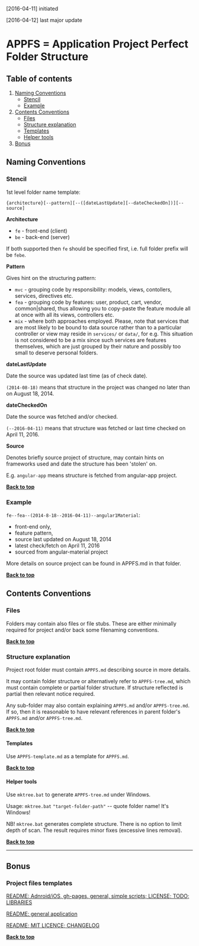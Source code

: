 [2016-04-11] initiated

[2016-04-12] last major update

# APPFS = Application Project Perfect Folder Structure

## Table of contents

 1. [Naming Conventions](#naming-conventions)
    * [Stencil](#stencil)
    * [Example](#example)
 1. [Contents Conventions](#contents-conventions)
    * [Files](#files)
    * [Structure explanation](#structure-explanation)
    * [Templates](#templates)
    * [Helper tools](#helper-tools)
 1. [Bonus](#bonus)

## Naming Conventions

### Stencil

1st level folder name template:

`{architecture}[--pattern][--([dateLastUpdate][--dateCheckedOn])][--source]`

**Architecture**

 * `fe` - front-end (client)
 * `be` - back-end (server)

If both supported then `fe` should be specified first, i.e. full folder 
prefix will be `febe`.

**Pattern**

Gives hint on the structuring pattern:
 * `mvc` - grouping code by responsibility: models, views, contollers, services,
    directives etc.
 * `fea` - grouping code by features: user, product, cart, vendor, common|shared,
    thus allowing you to copy-paste the feature module all at once with all its
    views, controllers etc.
 * `mix` - where both approaches employed. Please, note that services that are most 
   likely to be bound to data source rather than to a particular controller or view
   may reside in `services/` or `data/`, for e.g. This situation is not considered 
   to be a mix since
   such services are features themselves, which are just grouped by their nature
   and possibly too small to deserve personal folders.

**dateLastUpdate**

Date the source was updated last time (as of check date).

`(2014-08-18)` means that structure in the project was changed no later
than on August 18, 2014.

**dateCheckedOn**

Date the source was fetched and/or checked.

`(--2016-04-11)` means that structure was fetched or last time checked on April 11, 2016.

**Source**

Denotes briefly source project of structure, may contain hints on frameworks used 
and date the structure has been 'stolen' on.

E.g. `angular-app` means structure is fetched from angular-app project.

**[Back to top](#table-of-contents)**

### Example

`fe--fea--(2014-8-18--2016-04-11)--angular1Material`:

 * front-end only, 
 * feature pattern, 
 * source last updated on August 18, 2014
 * latest check/fetch on April 11, 2016
 * sourced from angular-material project
 
More details on source project can be found in APPFS.md in that folder.

**[Back to top](#table-of-contents)**

## Contents Conventions

### Files

Folders may contain also files or file stubs. These are either minimally required for project
and/or back some filenaming conventions.

**[Back to top](#table-of-contents)**

### Structure explanation

Project root folder must contain `APPFS.md` describing source in more details.

It may contain folder structure or alternatively refer to
`APPFS-tree.md`, which must contain complete or partial folder structure.
If structure reflected is partial then relevant notice required.

Any sub-folder may also contain explaining `APPFS.md` and/or `APPFS-tree.md`.
If so, then it is reasonable to have relevant references in parent folder's
`APPFS.md` and/or `APPFS-tree.md`.

**[Back to top](#table-of-contents)**

#### Templates

Use `APPFS-template.md` as a template for `APPFS.md`.

**[Back to top](#table-of-contents)**

#### Helper tools

Use `mktree.bat` to generate `APPFS-tree.md` under Windows.

Usage: `mktree.bat` `"target-folder-path"` -- quote folder name! It's Windows!

NB! `mktree.bat` generates complete structure.
There is no option to limit depth of scan.
The result requires minor fixes (excessive lines removal).

**[Back to top](#table-of-contents)**

* * *

## Bonus

### Project files templates

[README: Adnroid/iOS, gh-pages, general, simple scripts; LICENSE; TODO; LIBRARIES](https://github.com/repat/README-template)

[README: general application](https://github.com/stephzilla/readme)

[README; MIT LICENCE; CHANGELOG](https://github.com/kud/README-template)

**[Back to top](#table-of-contents)**